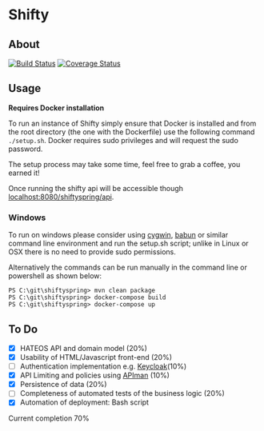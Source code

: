 # Shifty

## About
[![Build Status](https://travis-ci.org/mada360/shiftyspring.svg?branch=master)](https://travis-ci.org/mada360/shiftyspring)
[![Coverage Status](https://coveralls.io/repos/github/mada360/shiftyspring/badge.svg?branch=master)](https://coveralls.io/github/mada360/shiftyspring?branch=master)

## Usage
**Requires Docker installation**

To run an instance of Shifty simply ensure that Docker is installed and from the root directory (the one with the Dockerfile) use the following command `./setup.sh`. Docker requires sudo privileges and will request the sudo password.

The setup process may take some time, feel free to grab a coffee, you earned it!

Once running the shifty api will be accessible though [localhost:8080/shiftyspring/api](http://localhost:8080/shiftyspring/api).

### Windows

To run on windows please consider using [cygwin](https://www.cygwin.com), [babun](https://babun.github.io) or similar command line environment and run the setup.sh script; unlike in Linux or OSX there is no need to provide sudo permissions.

Alternatively the commands can be run manually in the command line or powershell as shown below:

```
PS C:\git\shiftyspring> mvn clean package
PS C:\git\shiftyspring> docker-compose build
PS C:\git\shiftyspring> docker-compose up
```

## To Do

-  [x]  HATEOS API and domain model (20%)
-  [x]  Usability of HTML/Javascript front-end (20%)
-  [ ]  Authentication implementation e.g. [Keycloak](http://www.keycloak.org)(10%)
-  [x]  API Limiting and policies using [APIman]() (10%)
-  [x]  Persistence of data (20%)
-  [ ]  Completeness of automated tests of the business logic (20%)
-  [x]  Automation of deployment: Bash script

 Current completion 70% 